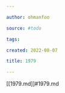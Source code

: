 ```yaml
---

author: ohmanfoo

source: #todo

tags: 

created: 2022-08-07

title: 1979

---
```

[[1979.md]]#1979.md